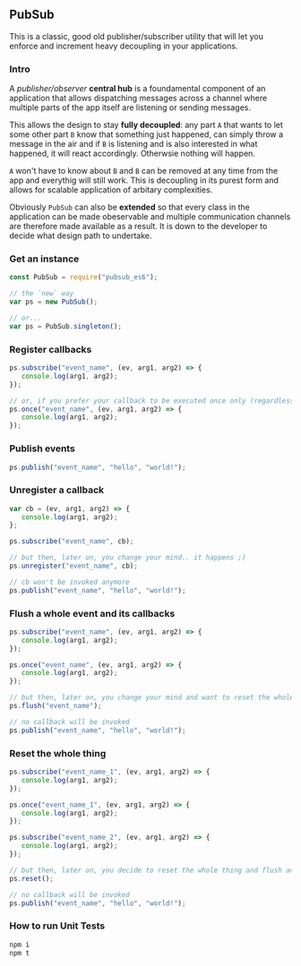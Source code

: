 ## PubSub

This is a classic, good old publisher/subscriber utility that will let you enforce and increment heavy decoupling in your applications.

### Intro

A _publisher/observer_ **central hub** is a foundamental component of an application that allows dispatching messages across a channel where multiple parts of the app itself are listening or sending messages.

This allows the design to stay **fully decoupled**: any part `A` that wants to let some other part `B` know that something just happened, can simply throw a message in the air and if `B` is listening and is also interested in what happened, it will react accordingly. Otherwsie nothing will happen. 

`A` won't have to know about `B` and `B` can be removed at any time from the app and everythig will still work. This is decoupling in its purest form and allows for scalable application of arbitary complexities.

Obviously `PubSub` can also be **extended** so that every class in the application can be made obeservable and multiple communication channels are therefore made available as a result. It is down to the developer to decide what design path to undertake.

### Get an instance

```js
const PubSub = require("pubsub_es6");

// the `new` way
var ps = new PubSub();

// or...
var ps = PubSub.singleton();  
```

### Register callbacks

```js
ps.subscribe("event_name", (ev, arg1, arg2) => {
   console.log(arg1, arg2);
});

// or, if you prefer your callback to be executed once only (regardless of the number of times the event is published)...
ps.once("event_name", (ev, arg1, arg2) => {
   console.log(arg1, arg2);
});
```

### Publish events

```js
ps.publish("event_name", "hello", "world!");
```

### Unregister a callback

```js
var cb = (ev, arg1, arg2) => {
   console.log(arg1, arg2);
};

ps.subscribe("event_name", cb);

// but then, later on, you change your mind.. it happens ;)
ps.unregister("event_name", cb);

// cb won't be invoked anymore
ps.publish("event_name", "hello", "world!");
```

### Flush a whole event and its callbacks

```js
ps.subscribe("event_name", (ev, arg1, arg2) => {
   console.log(arg1, arg2);
});

ps.once("event_name", (ev, arg1, arg2) => {
   console.log(arg1, arg2);
});

// but then, later on, you change your mind and want to reset the whole thing
ps.flush("event_name");

// no callback will be invoked
ps.publish("event_name", "hello", "world!");
```

### Reset the whole thing

```js
ps.subscribe("event_name_1", (ev, arg1, arg2) => {
   console.log(arg1, arg2);
});

ps.once("event_name_1", (ev, arg1, arg2) => {
   console.log(arg1, arg2);
});

ps.subscribe("event_name_2", (ev, arg1, arg2) => {
   console.log(arg1, arg2);
});

// but then, later on, you decide to reset the whole thing and flush any callback ever registered with any event
ps.reset();

// no callback will be invoked
ps.publish("event_name", "hello", "world!");
```

### How to run Unit Tests ###

```cmd
npm i
npm t
```
